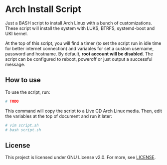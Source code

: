 # Arch Install Script

Just a BASH script to install Arch Linux with a bunch of customizations. These script will install the system with LUKS, BTRFS, systemd-boot and UKI kernel.

At the top of this script, you will find a timer (to set the script run in idle time for better internet connection) and variables for set a custom username, password and hostname. By default, **root account will be disabled**. The script can be configured to reboot, poweroff or just output a successful message.

## How to use

To use the script, run:

```bash
# TODO
```

This command will copy the script to a Live CD Arch Linux media. Then, edit the variables at the top of document and run it later:

```bash
# vim script.sh
# bash script.sh
```

## License

This project is licensed under GNU License v2.0. For more, see [LICENSE](LICENSE).
